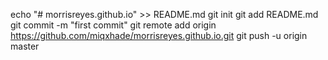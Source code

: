 echo "# morrisreyes.github.io" >> README.md
git init
git add README.md
git commit -m "first commit"
git remote add origin https://github.com/miqxhade/morrisreyes.github.io.git
git push -u origin master
